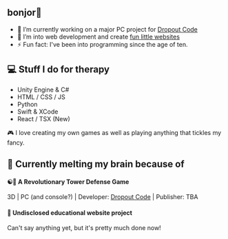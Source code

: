 ## bonjor👋

- 🔭 I’m currently working on a major PC project for [Dropout Code](https://dropoutcode.com)
- 🌱 I’m into web development and create [fun little websites](https://dens.dev)
- ⚡ Fun fact: I've been into programming since the age of ten.

## 💻 Stuff I do for therapy
- Unity Engine & C#
- HTML / CSS / JS
- Python
- Swift & XCode
- React / TSX (New)

🎮 I love creating my own games as well as playing anything that tickles my fancy.

## 🧠 Currently melting my brain because of
#### ☯🚂 A Revolutionary Tower Defense Game
3D | PC (and console?) | Developer: [Dropout Code](https://dropoutcode.com) | Publisher: TBA

#### 👀 Undisclosed educational website project
Can't say anything yet, but it's pretty much done now!
